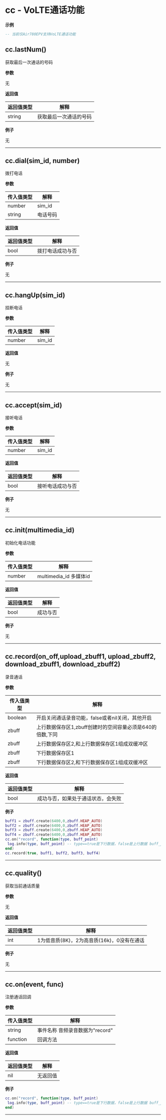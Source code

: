# cc - VoLTE通话功能

**示例**

```lua
-- 当前仅Air780EPV支持VoLTE通话功能

```

## cc.lastNum()



获取最后一次通话的号码

**参数**

无

**返回值**

|返回值类型|解释|
|-|-|
|string|获取最后一次通话的号码|

**例子**

无

---

## cc.dial(sim_id, number)



拨打电话

**参数**

|传入值类型|解释|
|-|-|
|number|sim_id|
|string|电话号码|

**返回值**

|返回值类型|解释|
|-|-|
|bool|拨打电话成功与否|

**例子**

无

---

## cc.hangUp(sim_id)



挂断电话

**参数**

|传入值类型|解释|
|-|-|
|number|sim_id|

**返回值**

无

**例子**

无

---

## cc.accept(sim_id)



接听电话

**参数**

|传入值类型|解释|
|-|-|
|number|sim_id|

**返回值**

|返回值类型|解释|
|-|-|
|bool|接听电话成功与否|

**例子**

无

---

## cc.init(multimedia_id)



初始化电话功能

**参数**

|传入值类型|解释|
|-|-|
|number|multimedia_id 多媒体id|

**返回值**

|返回值类型|解释|
|-|-|
|bool|成功与否|

**例子**

无

---

## cc.record(on_off,upload_zbuff1, upload_zbuff2, download_zbuff1, download_zbuff2)



录音通话

**参数**

|传入值类型|解释|
|-|-|
|boolean|开启关闭通话录音功能，false或者nil关闭，其他开启|
|zbuff|上行数据保存区1,zbuff创建时的空间容量必须是640的倍数,下同|
|zbuff|上行数据保存区2,和上行数据保存区1组成双缓冲区|
|zbuff|下行数据保存区1|
|zbuff|下行数据保存区2,和下行数据保存区1组成双缓冲区|

**返回值**

|返回值类型|解释|
|-|-|
|bool|成功与否，如果处于通话状态，会失败|

**例子**

```lua
buff1 = zbuff.create(6400,0,zbuff.HEAP_AUTO)
buff2 = zbuff.create(6400,0,zbuff.HEAP_AUTO)
buff3 = zbuff.create(6400,0,zbuff.HEAP_AUTO)
buff4 = zbuff.create(6400,0,zbuff.HEAP_AUTO)
cc.on("record", function(type, buff_point)
 log.info(type, buff_point) -- type==true是下行数据，false是上行数据 buff_point指示双缓存中返回了哪一个
end)
cc.record(true, buff1, buff2, buff3, buff4)

```

---

## cc.quality()



获取当前通话质量

**参数**

无

**返回值**

|返回值类型|解释|
|-|-|
|int|1为低音质(8K)，2为高音质(16k)，0没有在通话|

**例子**

无

---

## cc.on(event, func)



注册通话回调

**参数**

|传入值类型|解释|
|-|-|
|string|事件名称 音频录音数据为"record"|
|function|回调方法|

**返回值**

|返回值类型|解释|
|-|-|
|nil|无返回值|

**例子**

```lua
cc.on("record", function(type, buff_point)
 log.info(type, buff_point) -- type==true是下行数据，false是上行数据 buff_point指示双缓存中返回了哪一个
end)

```

---

